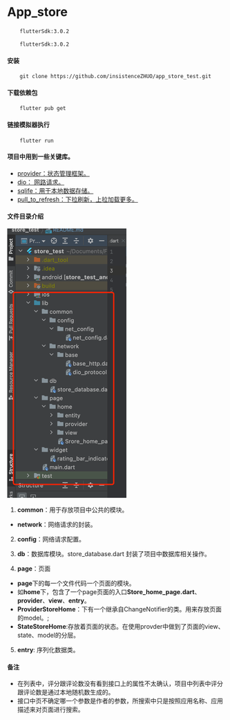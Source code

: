 # App_store


```
    flutterSdk:3.0.2
```


```
    flutterSdk:3.0.2
```

#### 安装

```
    git clone https://github.com/insistenceZHUO/app_store_test.git
```

#### 下载依赖包
```
    flutter pub get
```

#### 链接模拟器执行

```
    flutter run
```




#### 项目中用到一些关键库。
- [provider：状态管理框架。](https://pub.flutter-io.cn/packages/provider)
- [dio： 网路请求。](https://pub.flutter-io.cn/packages/dio)
- [sqlife：用于本地数据存储。](https://pub.flutter-io.cn/packages/sqflite)
- [pull_to_refresh：下拉刷新，上拉加载更多。](https://pub.flutter-io.cn/packages/pull_to_refresh)


#### 文件目录介绍
![](.README_images/3c9d0064.png)


1.  **common**：用于存放项目中公共的模块。
  - **network**：网络请求的封装。
2. **config**：网络请求配置。

3. **db**：数据库模块。store_database.dart 封装了项目中数据库相关操作。
4. **page**：页面
  - **page**下的每一个文件代码一个页面的模块。
  - 如**home**下，包含了一个page页面的入口**Store_home_page.dart**、**provider**、**view**、**entry**。
  - **ProviderStoreHome**：下有一个继承自ChangeNotifier的类。用来存放页面的model。;
  - **StateStoreHome**:存放着页面的状态。在使用provder中做到了页面的view、state、model的分层。
5. **entry**: 序列化数据类。

####  备注
-  在列表中，评分跟评论数没有看到接口上的属性不太确认，项目中列表中评分跟评论数是通过本地随机数生成的。
-  接口中页不确定哪一个参数是作者的参数，所搜索中只是按照应用名称、应用描述来对页面进行搜索。
 

